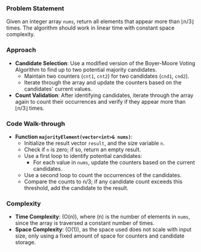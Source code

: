 ### Problem Statement
Given an integer array `nums`, return all elements that appear more than ⌊n/3⌋ times. The algorithm should work in linear time with constant space complexity.

### Approach
- **Candidate Selection**: Use a modified version of the Boyer-Moore Voting Algorithm to find up to two potential majority candidates. 
  - Maintain two counters (`cnt1`, `cnt2`) for two candidates (`cnd1`, `cnd2`).
  - Iterate through the array and update the counters based on the candidates' current values.
- **Count Validation**: After identifying candidates, iterate through the array again to count their occurrences and verify if they appear more than ⌊n/3⌋ times.

### Code Walk-through
- **Function `majorityElement(vector<int>& nums)`**:
  - Initialize the result vector `result`, and the size variable `n`.
  - Check if `n` is zero; if so, return an empty result.
  - Use a first loop to identify potential candidates:
    - For each value in `nums`, update the counters based on the current candidates.
  - Use a second loop to count the occurrences of the candidates.
  - Compare the counts to n/3; if any candidate count exceeds this threshold, add the candidate to the result.
  
### Complexity
- **Time Complexity**: \(O(n)\), where \(n\) is the number of elements in `nums`, since the array is traversed a constant number of times.
- **Space Complexity**: \(O(1)\), as the space used does not scale with input size, only using a fixed amount of space for counters and candidate storage.

